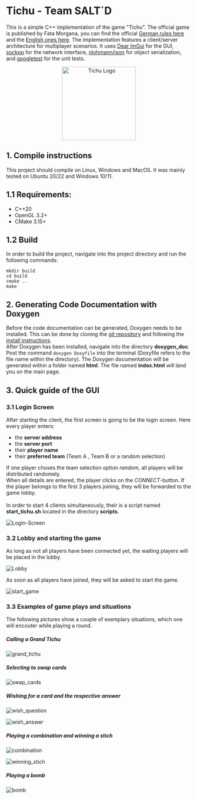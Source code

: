 # Tichu - Team SALT´D

This is a simple C++ implementation of the game "Tichu". The official game is published by Fata Morgana, you can find the official [German rules here](https://abacusspiele.de/wp-content/uploads/2021/01/Tichu_Regel.pdf) and the [English ones here](https://fatamorgana.ch/fatamorgana/tichu/english-rules).
The implementation features a client/server architecture for multiplayer scenarios.
It uses [Dear ImGui](https://github.com/ocornut/imgui) for the GUI, [sockpp](https://github.com/fpagliughi/sockpp) for the network interface, [nlohmann/json](https://github.com/nlohmann/json) for object serialization, and [googletest](https://github.com/google/googletest) for the unit tests. 

<div align="center">

<img src="./assets/tichu_logo.png" alt="Tichu Logo" width="200px"/>

</div>

## 1. Compile instructions
This project should compile on Linux, Windows and MacOS. It was mainly tested on Ubuntu  20/22 and Windows 10/11.

## 1.1 Requirements:
- C++20
- OpenGL 3.2+
- CMake 3.15+

## 1.2 Build

In order to build the project, navigate into the project directory and run the following commands:
```
mkdir build
cd build
cmake ..
make
```

## 2. Generating Code Documentation with Doxygen

Before the code documentation can be generated, Doxygen needs to be installed. This can be done by cloning the [git repository](https://github.com/doxygen/doxygen) and following the [install instructions](https://www.doxygen.nl/manual/install.html#google_vignette). <br>
After Doxygen has been installed, navigate into the directory **doxygen_doc**. Post the command `doxygen Doxyfile`  into the terminal (Doxyfile refers to the file name within the directory). The Doxygen documentation will be generated within a folder named **html**. The file named **index.html** will land you on the main page.


## 3. Quick guide of the GUI

### 3.1 Login Screen

After starting the client, the first screen is going to be the login screen. Here every player enters:
- the **server address**
- the **server port**
- their **player name**
- their **preferred team** (Team A , Team B or a random selection)

If one player choses the team selection option *random*, all players will be distributed randomely. <br>
When all details are entered, the player clicks on the *CONNECT*-button. If the player belongs to the first 3 players joining, they will be forwarded to the game lobby.<br>
<br>
In order to start 4 clients simultaneously, their is a script named **start_tichu.sh** located in the directory **scripts**.

![Login-Screen](./assets/login_screen.jpeg?raw=true)

### 3.2 Lobby and starting the game

As long as not all players have been connected yet, the waiting players will be placed in the lobby.

![Lobby](./assets/lobby.png?raw=true)

As soon as all players have joined, they will be asked to start the game.

![start_game](./assets/3_start_game.png?raw=true)


### 3.3 Examples of game plays and situations

The following pictures show a couple of exemplary situations, which one will encouter while playing a round.


##### Calling a Grand Tichu

![grand_tichu](./assets/4_call_grand_tichu.png?raw=true)


##### Selecting to swap cards

![swap_cards](./assets/6_swap_cards.png?raw=true)

##### Wishing for a card and the respective answer 

![wish_question](./assets/7_wish.png?raw=true)

![wish_answer](./assets/8_not_play_the_wish.png?raw=true)

##### Playing a combination and winning a stich

![combination](./assets/11_playing_combination.png?raw=true)

![winning_stich](./assets/10_win_the_stich.png?raw=true)

##### Playing a bomb

![bomb](./assets/9_played_a_bomb.png?raw=true)


